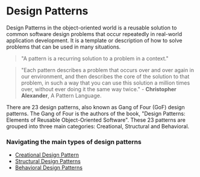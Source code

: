 # Design Patterns

Design Patterns in the object-oriented world is a reusable solution to common software design problems that occur repeatedly in real-world application development. It is a template or description of how to solve problems that can be used in many situations.
 
> "A pattern is a recurring solution to a problem in a context."
 
> "Each pattern describes a problem that occurs over and over again in our environment, and then describes the core of the solution to that problem, in such a way that you can use this solution a million times over, without ever doing it the same way twice." - **Christopher Alexander**, A Pattern Language.

There are 23 design patterns, also known as Gang of Four (GoF) design patterns. The Gang of Four is the authors of the book, "Design Patterns: Elements of Reusable Object-Oriented Software". These 23 patterns are grouped into three main categories: Creational, Structural and Behavioral.

### Navigating the main types of design patterns

- [Creational Design Pattern]()
- [Structural Design Patterns]()
- [Behavioral Design Patterns]()
